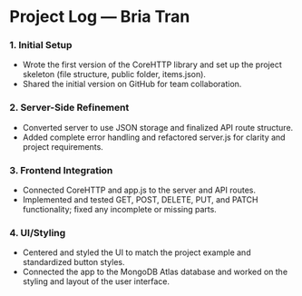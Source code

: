 # Project Log — Bria Tran

### 1. Initial Setup

- Wrote the first version of the CoreHTTP library and set up the project skeleton (file structure, public folder, items.json).
- Shared the initial version on GitHub for team collaboration.

### 2. Server-Side Refinement

- Converted server to use JSON storage and finalized API route structure.
- Added complete error handling and refactored server.js for clarity and project requirements.

### 3. Frontend Integration

- Connected CoreHTTP and app.js to the server and API routes.
- Implemented and tested GET, POST, DELETE, PUT, and PATCH functionality; fixed any incomplete or missing parts.

### 4. UI/Styling

- Centered and styled the UI to match the project example and standardized button styles.
- Connected the app to the MongoDB Atlas database and worked on the styling and layout of the user interface.